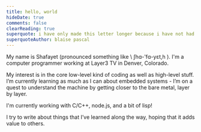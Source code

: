 ```yaml
---
title: hello, world
hideDate: true
comments: false
clearReading: true
superquote: i have only made this letter longer because i have not had the time to make it shorter.
superquoteAuthor: blaise pascal
---
```

My name is Shafayet (pronounced something like \ ∫hɑ-'fɑ-yεt,h \). I'm a computer programmer working at Layer3 TV in Denver, Colorado. 

My interest is in the core low-level kind of coding as well as high-level stuff. I’m currently learning as much as I can about embedded systems -  I’m on a quest to understand the machine by getting closer to the bare metal, layer by layer.

I'm currently working with C/C++, node.js, and a bit of lisp!

I try to write about things that I’ve learned along the way, hoping that it adds value to others. 
